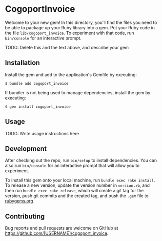 # CogoportInvoice

Welcome to your new gem! In this directory, you'll find the files you need to be able to package up your Ruby library into a gem. Put your Ruby code in the file `lib/cogoport_invoice`. To experiment with that code, run `bin/console` for an interactive prompt.

TODO: Delete this and the text above, and describe your gem

## Installation

Install the gem and add to the application's Gemfile by executing:

    $ bundle add cogoport_invoice

If bundler is not being used to manage dependencies, install the gem by executing:

    $ gem install cogoport_invoice

## Usage

TODO: Write usage instructions here

## Development

After checking out the repo, run `bin/setup` to install dependencies. You can also run `bin/console` for an interactive prompt that will allow you to experiment.

To install this gem onto your local machine, run `bundle exec rake install`. To release a new version, update the version number in `version.rb`, and then run `bundle exec rake release`, which will create a git tag for the version, push git commits and the created tag, and push the `.gem` file to [rubygems.org](https://rubygems.org).

## Contributing

Bug reports and pull requests are welcome on GitHub at https://github.com/[USERNAME]/cogoport_invoice.
